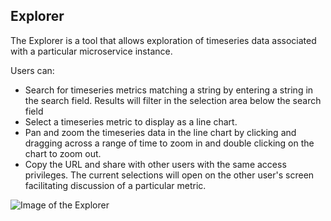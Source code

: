 ## Explorer

The Explorer is a tool that allows exploration of timeseries data associated
with a particular microservice instance.

Users can:

* Search for timeseries metrics matching a string by entering a string in the
  search field. Results will filter in the selection area below the search field
* Select a timeseries metric to display as a line chart.
* Pan and zoom the timeseries data in the line chart by clicking and dragging
  across a range of time to zoom in and double clicking on the chart to zoom
  out.
* Copy the URL and share with other users with the same access privileges. The
  current selections will open on the other user's screen facilitating discussion
  of a particular metric.

![Image of the Explorer][explorer]

[explorer]: ./assets/Explorer.png
